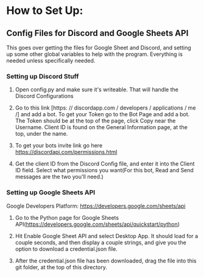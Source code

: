 # How to Set Up:

## Config Files for Discord and Google Sheets API

This goes over getting the files for Google Sheet and Discord, and setting up some other global variables to help with the program. Everything is needed unless specifically needed.

### Setting up Discord Stuff
1. Open config.py and make sure it's writeable. That will handle the Discord Configurations

2. Go to this link [https: // discordapp.com / developers / applications / me /] and add a bot. To get your Token go to the Bot Page and add a bot. The Token should be at the top of the page, click Copy near the Username. Client ID is found on the General Information page, at the top, under the name.

3. To get your bots invite link go here https://discordapi.com/permissions.html

4. Get the client ID from the Discord Config file, and enter it into the Client ID field. Select what permissions you want(For this bot, Read and Send messages are the two you'll need.)

### Setting up Google Sheets API

Google Developers Platform: https://developers.google.com/sheets/api

1. Go to the Python page for Google Sheets API(https://developers.google.com/sheets/api/quickstart/python)

2. Hit Enable Google Sheet API and select Desktop App. It should load for a couple seconds, and then display a couple strings, and give you the option to download a credential.json file.

3. After the credential.json file has been downloaded, drag the file into this git folder, at the top of this directory.
